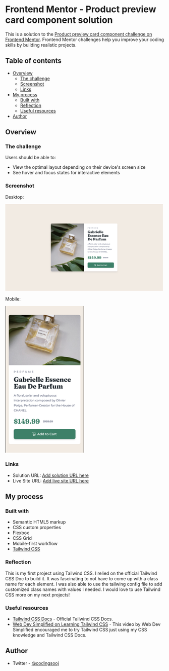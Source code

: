 # Frontend Mentor - Product preview card component solution

This is a solution to the [Product preview card component challenge on Frontend Mentor](https://www.frontendmentor.io/challenges/product-preview-card-component-GO7UmttRfa). Frontend Mentor challenges help you improve your coding skills by building realistic projects.

## Table of contents

- [Overview](#overview)
  - [The challenge](#the-challenge)
  - [Screenshot](#screenshot)
  - [Links](#links)
- [My process](#my-process)
  - [Built with](#built-with)
  - [Reflection](#reflection)
  - [Useful resources](#useful-resources)
- [Author](#author)

## Overview

### The challenge

Users should be able to:

- View the optimal layout depending on their device's screen size
- See hover and focus states for interactive elements

### Screenshot

Desktop:

<img src="./gabrielle-perfume-preview-card-desktop.png" width="500">

Mobile:

<img src="./gabrielle-perfume-preview-card-mobile.png" width="250">

### Links

- Solution URL: [Add solution URL here](https://your-solution-url.com)
- Live Site URL: [Add live site URL here](https://your-live-site-url.com)

## My process

### Built with

- Semantic HTML5 markup
- CSS custom properties
- Flexbox
- CSS Grid
- Mobile-first workflow
- [Tailwind CSS](https://tailwindcss.com/)

### Reflection

This is my first project using Tailwind CSS. I relied on the official Tailwind CSS Doc to build it. It was fascinating to not have to come up with a class name for each element. I was also able to use the tailwing config file to add customized class names with values I needed. I would love to use Tailwind CSS more on my next projects!

### Useful resources

- [Tailwind CSS Docs](https://tailwindcss.com/docs/utility-first) - Official Tailwind CSS Docs.
- [Web Dev Simplified on Learning Tailwind CSS](https://www.youtube.com/watch?v=Ksn1tThNTjI) - This video by Web Dev Simplified encouraged me to try Tailwind CSS just using my CSS knowledge and Tailwind CSS Docs.

## Author

- Twitter - [@codingsooj](https://www.twitter.com/codingsooj)
